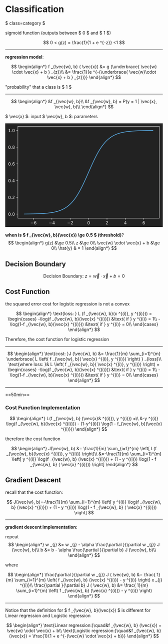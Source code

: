 # Classification

$ class=category $

sigmoid function (outputs between $ 0 $ and $ 1 $)

$$
0 < g(z) = \frac{1}{1 + e ^{-z}} <1
$$

---

**regression model**:

$$
\begin{align*}
f _{\vec{w}, b} ( \vec{x}) &= g (\underbrace{ \vec{w} \cdot \vec{x} + b } _{z})\\
&= \frac{1}{e ^{-(\underbrace{ \vec{w}\cdot \vec{x} + b } _{z})}}
\end{align*}
$$

"probability" that a class is $ 1 $

---

$$
\begin{align*}
&f _{\vec{w}, b}\\
&f _{\vec{w}, b} = P(y = 1 | \vec{x}, \vec{w}, b)\\
\end{align*}
$$

$ \vec{x} $: input
$ \vec{w}, b $: parameters

![picture 3](../../../images/3061b3a6b9476406dd2c781a8a5b33e9bf88bddd46aeaa34c88baf8c086fc956.png)  

**when is $ f _{\vec{w}, b}(\vec{x}) \ge 0.5 $ (threshold)**?
$$
\begin{align*}
g(z) &\ge 0.5\\
z &\ge 0\\
\vec{w} \cdot \vec{x} + b &\ge 0\\
\hat{y} & = 1
\end{align*}
$$

## Decision Boundary

$$
\text{Decision Boundary: } z = \vec{w} \cdot \vec{x} + b = 0
$$

## Cost Function

the squared error cost for logistic regression is not a convex

$$
\begin{align*}
\text{loss:  } L (f _{\vec{w}, b}(x ^{(i)}, y ^{(i)})) =
\begin{cases}
-\log(f _{\vec{w}, b}(\vec{x} ^{(i)})) &\text{ if } y ^{(i)} = 1\\
-\log(1-f _{\vec{w}, b}(\vec{x} ^{(i)})) &\text{ if } y ^{(i)} = 0\\
\end{cases}
\end{align*}
$$

Therefore, the cost function for logistic regression

---

$$
\begin{align*}
\text{cost: }J (\vec{w}, b) &= \frac{1}{m}
\sum_{i=1}^{m} \underbrace{ L \left( f _{\vec{w}, b}( \vec{x} ^{(i)}, y ^{(i)}) \right) } _{loss}\\
\text{where loss: }& L \left( f _{\vec{w}, b}( \vec{x} ^{(i)}, y ^{(i)}) \right) =
\begin{cases}
-\log(f _{\vec{w}, b}(\vec{x} ^{(i)})) &\text{ if } y ^{(i)} = 1\\
-\log(1-f _{\vec{w}, b}(\vec{x} ^{(i)})) &\text{ if } y ^{(i)} = 0\\
\end{cases}
\end{align*}
$$

---

==50min==

### Cost Function Implementation

$$
\begin{align*}
L(f _{\vec{w}, b} (\vec{x}& ^{(i)}), y ^{(i)}) =\\
&-y ^{(i)} \log(f _{\vec{w}, b}(\vec{x} ^{(i)})) - (1-y^{(i)})
\log(1 - f_{\vec{w}, b}(\vec{x} ^{(i)}))
\end{align*}
$$

therefore the cost function

$$
\begin{align*}
J(\vec{w}, b) &= \frac{1}{m} \sum_{i=1}^{m}
\left[ L(f _{\vec{w}, b}(\vec{x} ^{(i)}), y ^{(i)}) \right]\\
&=-\frac{1}{m} \sum_{i=1}^{m}
\left[
    y ^{(i)} \log(f _{\vec{w}, b} (\vec{x} ^{(i)})) + (1 - y ^{(i)})
    \log(1 - f _{\vec{w}, b} ( \vec{x} ^{(i)}))
\right]
\end{align*}
$$

## Gradient Descent

recall that the cost function:

$$
J(\vec{w}, b)=-\frac{1}{m} \sum_{i=1}^{m}
\left[
    y ^{(i)} \log(f _{\vec{w}, b} (\vec{x} ^{(i)})) + (1 - y ^{(i)})
    \log(1 - f _{\vec{w}, b} ( \vec{x} ^{(i)}))
\right]
$$

---

**gradient descent implementation:**

repeat
$$
\begin{align*}
w _{j} &= w _{j} - \alpha \frac{\partial }{\partial w _{j}} J (\vec{w}, b)\\
b &= b - \alpha \frac{\partial }{\partial b} J (\vec{w}, b)\\
\end{align*}
$$

where

$$
\begin{align*}
\frac{\partial }{\partial w _{j}} J ( \vec{w}, b) &= \frac{ 1}{m}
\sum_{i=1}^{m}
\left( f _{\vec{w}, b} (\vec{x} ^{(i)}) - y ^{(i)} \right) x _{j} ^{(i)}\\
\frac{\partial }{\partial b} J ( \vec{w}, b) &= \frac{ 1}{m}
\sum_{i=1}^{m}
\left( f _{\vec{w}, b} (\vec{x} ^{(i)}) - y ^{(i)} \right)
\end{align*}
$$

---

Notice that the definition for $ f _{\vec{w}, b}(\vec{x}) $ is different for Linear regression and Logistic regression

$$
\begin{align*}
\text{Linear regression:}\quad&f _{\vec{w}, b} (\vec{x}) = \vec{w} \cdot \vec{x} + b\\
\text{Logistic regression:}\quad&f _{\vec{w}, b} (\vec{x}) =
\frac{1}{1 + e ^{-(\vec{w} \cdot \vec{x} + b)}}
\end{align*}
$$
